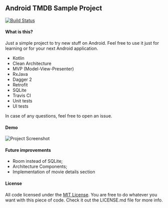 Android TMDB Sample Project
------

[![Build Status](https://travis-ci.org/nearit/Android-SDK.svg?branch=2.2.9)](https://travis-ci.org/nearit/Android-SDK)


#### What is this?
Just a simple project to try new stuff on Android. Feel free to use it just for learning or for your next Android application.

- Kotlin
- Clean Architecture
- MVP (Model-View-Presenter)
- RxJava
- Dagger 2
- Retrofit
- SQLite
- Travis CI
- Unit tests
- UI tests

In case of any questions, feel free to open an issue.

#### Demo

![Project Screenshot](https://i.imgur.com/tCoK3aS.png "Project Preview")

#### Future improvements

- Room instead of SQLite;
- Architecture Components;
- Implementation of movie details section

#### License

All code licensed under the [MIT License](http://www.opensource.org/licenses/mit-license.php). You are free to do whatever you want with this piece of code. Check it out the LICENSE.md file for more info.